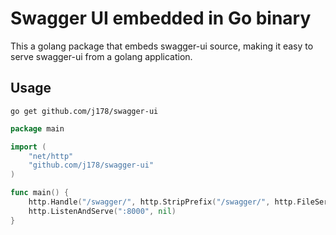 # Swagger UI embedded in Go binary

This a golang package that embeds swagger-ui source, making it easy to serve swagger-ui from a golang application.

## Usage
```shell
go get github.com/j178/swagger-ui
```

```go
package main

import (
	"net/http"
    "github.com/j178/swagger-ui"
)

func main() {
	http.Handle("/swagger/", http.StripPrefix("/swagger/", http.FileServer(swagger_ui.FS)))
	http.ListenAndServe(":8000", nil)
}
```
